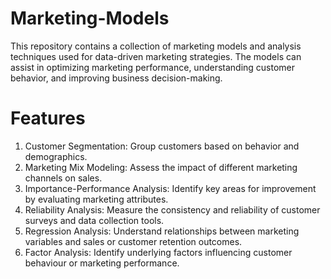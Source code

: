 # Marketing-Models
This repository contains a collection of marketing models and analysis techniques used for data-driven marketing strategies. The models can assist in optimizing marketing performance, understanding customer behavior, and improving business decision-making.

# Features
1. Customer Segmentation: Group customers based on behavior and demographics.
2. Marketing Mix Modeling: Assess the impact of different marketing channels on sales.
3. Importance-Performance Analysis: Identify key areas for improvement by evaluating marketing attributes.
4. Reliability Analysis: Measure the consistency and reliability of customer surveys and data collection tools.
5. Regression Analysis: Understand relationships between marketing variables and sales or customer retention outcomes.
6. Factor Analysis: Identify underlying factors influencing customer behaviour or marketing performance.
